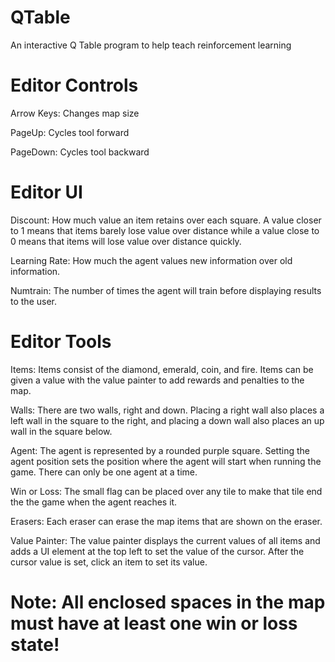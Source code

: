 # QTable
An interactive Q Table program to help teach reinforcement learning

# Editor Controls
Arrow Keys: Changes map size

PageUp: Cycles tool forward

PageDown: Cycles tool backward

# Editor UI
Discount: How much value an item retains over each square. A value closer to 1 means that items barely lose value over distance while a value close to 0 means that items will lose value over distance quickly.

Learning Rate: How much the agent values new information over old information.

Numtrain: The number of times the agent will train before displaying results to the user.

# Editor Tools
Items: Items consist of the diamond, emerald, coin, and fire. Items can be given a value with the value painter to add rewards and penalties to the map.

Walls: There are two walls, right and down. Placing a right wall also places a left wall in the square to the right, and placing a down wall also places an up wall in the square below.

Agent: The agent is represented by a rounded purple square. Setting the agent position sets the position where the agent will start when running the game. There can only be one agent at a time. 

Win or Loss: The small flag can be placed over any tile to make that tile end the the game when the agent reaches it.

Erasers: Each eraser can erase the map items that are shown on the eraser.

Value Painter: The value painter displays the current values of all items and adds a UI element at the top left to set the value of the cursor. After the cursor value is set, click an item to set its value.

# Note: All enclosed spaces in the map must have at least one win or loss state!
